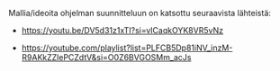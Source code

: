 

Mallia/ideoita ohjelman suunnitteluun on katsottu seuraavista lähteistä:

- https://youtu.be/DV5d31z1xTI?si=vICaqkOYK8VR5vNz

- https://youtube.com/playlist?list=PLFCB5Dp81iNV_inzM-R9AKkZZlePCZdtV&si=O0Z6BVGOSMm_acJs
